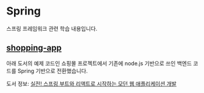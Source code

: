 # Spring
스프링 프레임워크 관련 학습 내용입니다.

## [shopping-app](/spring/shopping-app/)
아래 도서의 예제 코드인 쇼핑몰 프로젝트에서 기존에 node.js 기반으로 쓰인 백엔드 코드를 Spring 기반으로 전환했습니다.

도서 정보: [실전! 스프링 부트와 리액트로 시작하는 모던 웹 애플리케이션 개발](https://www.yes24.com/Product/Goods/117878070)